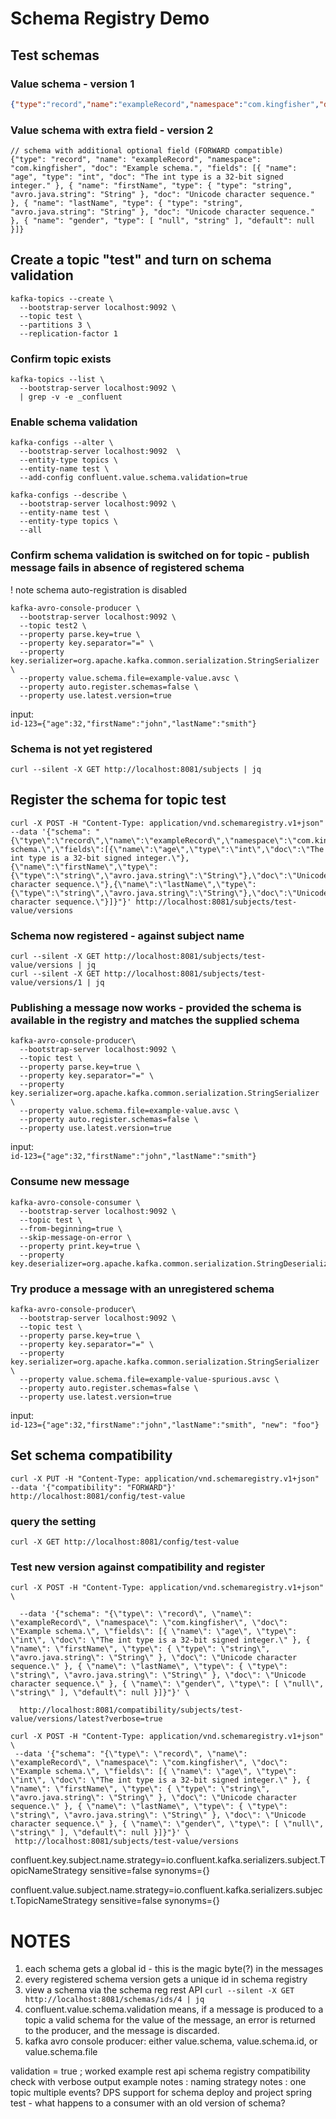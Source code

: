 # Schema Registry Demo
## Test schemas
### Value schema - version 1 
```json
{"type":"record","name":"exampleRecord","namespace":"com.kingfisher","doc":"Example schema.","fields":[{"name":"age","type":"int","doc":"The int type is a 32-bit signed integer."},{"name":"firstName","type":{"type":"string","avro.java.string":"String"},"doc":"Unicode character sequence."},{"name":"lastName","type":{"type":"string","avro.java.string":"String"},"doc":"Unicode character sequence."}]}
```
### Value schema with extra field - version 2
```
// schema with additional optional field (FORWARD compatible)  
{"type": "record", "name": "exampleRecord", "namespace": "com.kingfisher", "doc": "Example schema.", "fields": [{ "name": "age", "type": "int", "doc": "The int type is a 32-bit signed integer." }, { "name": "firstName", "type": { "type": "string", "avro.java.string": "String" }, "doc": "Unicode character sequence." }, { "name": "lastName", "type": { "type": "string", "avro.java.string": "String" }, "doc": "Unicode character sequence." }, { "name": "gender", "type": [ "null", "string" ], "default": null }]}
```  
## Create a topic "test" and turn on schema validation
```
kafka-topics --create \
  --bootstrap-server localhost:9092 \
  --topic test \
  --partitions 3 \ 
  --replication-factor 1
```  
### Confirm topic exists 
```
kafka-topics --list \
  --bootstrap-server localhost:9092 \
  | grep -v -e _confluent
```  
### Enable schema validation
```
kafka-configs --alter \
  --bootstrap-server localhost:9092  \
  --entity-type topics \
  --entity-name test \
  --add-config confluent.value.schema.validation=true
```  
```
kafka-configs --describe \
  --bootstrap-server localhost:9092 \
  --entity-name test \
  --entity-type topics \
  --all
```
### Confirm schema validation is switched on for topic - publish message fails in absence of registered schema
! note schema auto-registration is disabled
```
kafka-avro-console-producer \
  --bootstrap-server localhost:9092 \
  --topic test2 \
  --property parse.key=true \
  --property key.separator="=" \
  --property key.serializer=org.apache.kafka.common.serialization.StringSerializer \
  --property value.schema.file=example-value.avsc \
  --property auto.register.schemas=false \
  --property use.latest.version=true
```
input:  
`id-123={"age":32,"firstName":"john","lastName":"smith"}`  
### Schema is not yet registered
`curl --silent -X GET http://localhost:8081/subjects | jq`
## Register the schema for topic test
```
curl -X POST -H "Content-Type: application/vnd.schemaregistry.v1+json" --data '{"schema": "{\"type\":\"record\",\"name\":\"exampleRecord\",\"namespace\":\"com.kingfisher\",\"doc\":\"Example schema.\",\"fields\":[{\"name\":\"age\",\"type\":\"int\",\"doc\":\"The int type is a 32-bit signed integer.\"},{\"name\":\"firstName\",\"type\":{\"type\":\"string\",\"avro.java.string\":\"String\"},\"doc\":\"Unicode character sequence.\"},{\"name\":\"lastName\",\"type\":{\"type\":\"string\",\"avro.java.string\":\"String\"},\"doc\":\"Unicode character sequence.\"}]}"}' http://localhost:8081/subjects/test-value/versions
```
### Schema now registered - against subject name
`curl --silent -X GET http://localhost:8081/subjects/test-value/versions | jq`  
`curl --silent -X GET http://localhost:8081/subjects/test-value/versions/1 | jq`
### Publishing a message now works - provided the schema is available in the registry and matches the supplied schema  
```
kafka-avro-console-producer\
  --bootstrap-server localhost:9092 \
  --topic test \
  --property parse.key=true \
  --property key.separator="=" \
  --property key.serializer=org.apache.kafka.common.serialization.StringSerializer \
  --property value.schema.file=example-value.avsc \
  --property auto.register.schemas=false \
  --property use.latest.version=true
```
input:  
`id-123={"age":32,"firstName":"john","lastName":"smith"}`
### Consume new message
```
kafka-avro-console-consumer \ 
  --bootstrap-server localhost:9092 \ 
  --topic test \ 
  --from-beginning=true \ 
  --skip-message-on-error \
  --property print.key=true \ 
  --property key.deserializer=org.apache.kafka.common.serialization.StringDeserializer

```
### Try produce a message with an unregistered schema
```
kafka-avro-console-producer\
  --bootstrap-server localhost:9092 \
  --topic test \
  --property parse.key=true \
  --property key.separator="=" \
  --property key.serializer=org.apache.kafka.common.serialization.StringSerializer \
  --property value.schema.file=example-value-spurious.avsc \
  --property auto.register.schemas=false \
  --property use.latest.version=true
```
input:  
`id-123={"age":32,"firstName":"john","lastName":"smith", "new": "foo"}`

## Set schema compatibility
```
curl -X PUT -H "Content-Type: application/vnd.schemaregistry.v1+json" --data '{"compatibility": "FORWARD"}' http://localhost:8081/config/test-value
```
### query the setting
`curl -X GET http://localhost:8081/config/test-value`
### Test new version against compatibility and register
```
curl -X POST -H "Content-Type: application/vnd.schemaregistry.v1+json" \
 
  --data '{"schema": "{\"type\": \"record\", \"name\": \"exampleRecord\", \"namespace\": \"com.kingfisher\", \"doc\": \"Example schema.\", \"fields\": [{ \"name\": \"age\", \"type\": \"int\", \"doc\": \"The int type is a 32-bit signed integer.\" }, { \"name\": \"firstName\", \"type\": { \"type\": \"string\", \"avro.java.string\": \"String\" }, \"doc\": \"Unicode character sequence.\" }, { \"name\": \"lastName\", \"type\": { \"type\": \"string\", \"avro.java.string\": \"String\" }, \"doc\": \"Unicode character sequence.\" }, { \"name\": \"gender\", \"type\": [ \"null\", \"string\" ], \"default\": null }]}"}' \
 
  http://localhost:8081/compatibility/subjects/test-value/versions/latest?verbose=true
 ```
 ```
 curl -X POST -H "Content-Type: application/vnd.schemaregistry.v1+json" \
  --data '{"schema": "{\"type\": \"record\", \"name\": \"exampleRecord\", \"namespace\": \"com.kingfisher\", \"doc\": \"Example schema.\", \"fields\": [{ \"name\": \"age\", \"type\": \"int\", \"doc\": \"The int type is a 32-bit signed integer.\" }, { \"name\": \"firstName\", \"type\": { \"type\": \"string\", \"avro.java.string\": \"String\" }, \"doc\": \"Unicode character sequence.\" }, { \"name\": \"lastName\", \"type\": { \"type\": \"string\", \"avro.java.string\": \"String\" }, \"doc\": \"Unicode character sequence.\" }, { \"name\": \"gender\", \"type\": [ \"null\", \"string\" ], \"default\": null }]}"}' \
  http://localhost:8081/subjects/test-value/versions
  ```
 
confluent.key.subject.name.strategy=io.confluent.kafka.serializers.subject.TopicNameStrategy sensitive=false synonyms={}

confluent.value.subject.name.strategy=io.confluent.kafka.serializers.subject.TopicNameStrategy sensitive=false synonyms={}


# NOTES
1. each schema gets a global id - this is the magic byte(?) in the messages
1. every registered schema version gets a unique id in schema registry
1. view a schema via the schema reg rest API 
`curl --silent -X GET http://localhost:8081/schemas/ids/4 | jq`
1. confluent.value.schema.validation means, if a message is produced to a topic a valid schema for the value of the message, an error is returned to the producer, and the message is discarded.
1. kafka avro console producer:  either value.schema, value.schema.id, or value.schema.file


validation = true ; worked example
rest api schema registry compatibility check with verbose output example
notes : naming strategy
notes : one topic multiple events?
DPS support for schema deploy and project
spring test - what happens to a consumer with an old version of schema?

